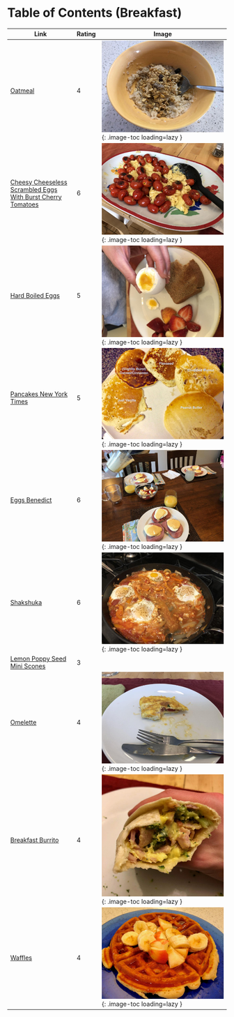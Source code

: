 # Table of Contents (Breakfast)

| Link | Rating | Image |
| -- | -- | -- |
| [Oatmeal](../oatmeal) | 4 | ![oatmeal.jpeg](./oatmeal.jpeg){: .image-toc loading=lazy } |
| [Cheesy Cheeseless Scrambled Eggs With Burst Cherry Tomatoes](../cheesy_cheeseless_scrambled_eggs_with_burst_cherry_tomatoes) | 6 | ![cheesy_cheeseless_scrambled_eggs_with_burst_cherry_tomatoes.jpeg](./cheesy_cheeseless_scrambled_eggs_with_burst_cherry_tomatoes.jpeg){: .image-toc loading=lazy } |
| [Hard Boiled Eggs](../hard_boiled_eggs) | 5 | ![hard_boiled_eggs.jpeg](./hard_boiled_eggs.jpeg){: .image-toc loading=lazy } |
| [Pancakes New York Times](../pancakes_new_york_times) | 5 | ![pancakes_new_york_times.jpg](./pancakes_new_york_times.jpg){: .image-toc loading=lazy } |
| [Eggs Benedict](../eggs_benedict) | 6 | ![eggs_benedict.jpg](./eggs_benedict.jpg){: .image-toc loading=lazy } |
| [Shakshuka](../shakshuka) | 6 | ![shakshuka.jpeg](./shakshuka.jpeg){: .image-toc loading=lazy } |
| [Lemon Poppy Seed Mini Scones](../lemon_poppy_seed_mini_scones) | 3 | <!-- TODO: Capture image --> |
| [Omelette](../omelette) | 4 | ![omelette.jpeg](./omelette.jpeg){: .image-toc loading=lazy } |
| [Breakfast Burrito](../breakfast_burrito) | 4 | ![breakfast_burrito.jpeg](./breakfast_burrito.jpeg){: .image-toc loading=lazy } |
| [Waffles](../waffles) | 4 | ![waffles.jpg](./waffles.jpg){: .image-toc loading=lazy } |
